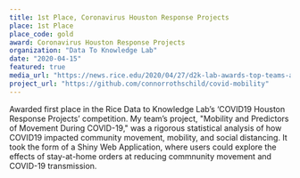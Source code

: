 ```yaml
---
title: 1st Place, Coronavirus Houston Response Projects
place: 1st Place
place_code: gold
award: Coronavirus Houston Response Projects
organization: "Data To Knowledge Lab"
date: "2020-04-15"
featured: true
media_url: "https://news.rice.edu/2020/04/27/d2k-lab-awards-top-teams-at-virtual-showcase/"
project_url: "https://github.com/connorrothschild/covid-mobility"
---
```


Awarded first place in the Rice Data to Knowledge Lab’s ‘COVID19 Houston Response Projects’ competition. My team’s project, "Mobility and Predictors of Movement During COVID-19," was a rigorous statistical analysis of how COVID19 impacted community movement, mobility, and social distancing. It took the form of a Shiny Web Application, where users could explore the effects of stay-at-home orders at reducing commnunity movement and COVID-19 transmission.
